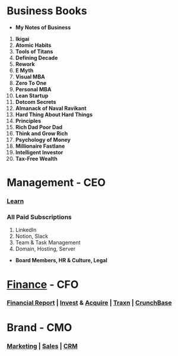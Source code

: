 # Business Books
- **My Notes of Business**
1. **Ikigai**
2. **Atomic Habits**  
3. **Tools of Titans**  
4. **Defining Decade**
5. **Rework**
6. **E Myth**  
7. **Visual MBA**  
8. **Zero To One** 
9. **Personal MBA**
10. **Lean Startup**  
11. **Dotcom Secrets**
12. **Almanack of Naval Ravikant**  
13. **Hard Thing About Hard Things** 
1. **Principles**  
2. **Rich Dad Poor Dad**   
3. **Think and Grow Rich**  
4. **Psychology of Money**
5. **Millionaire Fastlane**  
6. **Intelligent Investor**
7. **Tax-Free Wealth**

# Management - CEO

### [Learn](https://www.coursera.org/my-learning?myLearningTab=IN_PROGRESS)

### All Paid Subscriptions

1. LinkedIn
3. Notion, Slack
4. Team & Task Management
2. Domain, Hosting, Server

- **Board Members, HR & Culture, Legal**

# [Finance](https://www.msn.com/en-xl/money) - CFO

### [Financial Report](https://www.annualreports.com/) | [Invest](https://venture.angellist.com/) & [Acquire](https://flippa.com) | [Traxn](https://tracxn.com) | [CrunchBase](https://www.crunchbase.com)

# Brand - CMO

### [Marketing](https://www.semrush.com/projects) | [Sales](https://www.engagebay.com/) | [CRM](https://www.nextiva.com)
